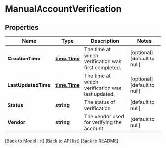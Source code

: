 # ManualAccountVerification

## Properties
Name | Type | Description | Notes
------------ | ------------- | ------------- | -------------
**CreationTime** | [**time.Time**](time.Time.md) | The time at which verification was first completed. | [optional] [default to null]
**LastUpdatedTime** | [**time.Time**](time.Time.md) | The time at which verification was last updated. | [optional] [default to null]
**Status** | **string** | The status of verification | [default to null]
**Vendor** | **string** | The vendor used for verifying the account | [default to null]

[[Back to Model list]](../README.md#documentation-for-models) [[Back to API list]](../README.md#documentation-for-api-endpoints) [[Back to README]](../README.md)


